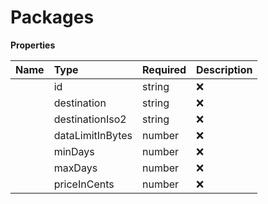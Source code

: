 # Packages



**Properties**

| Name | Type | Required | Description |
| :-------- | :----------| :----------| :----------|
    | id | string | ❌ | ID of the package |
    | destination | string | ❌ | ISO3 representation of the package's destination. |
    | destinationIso2 | string | ❌ | ISO2 representation of the package's destination. |
    | dataLimitInBytes | number | ❌ | Size of the package in Bytes |
    | minDays | number | ❌ | Min number of days for the package |
    | maxDays | number | ❌ | Max number of days for the package |
    | priceInCents | number | ❌ | Price of the package in cents |


